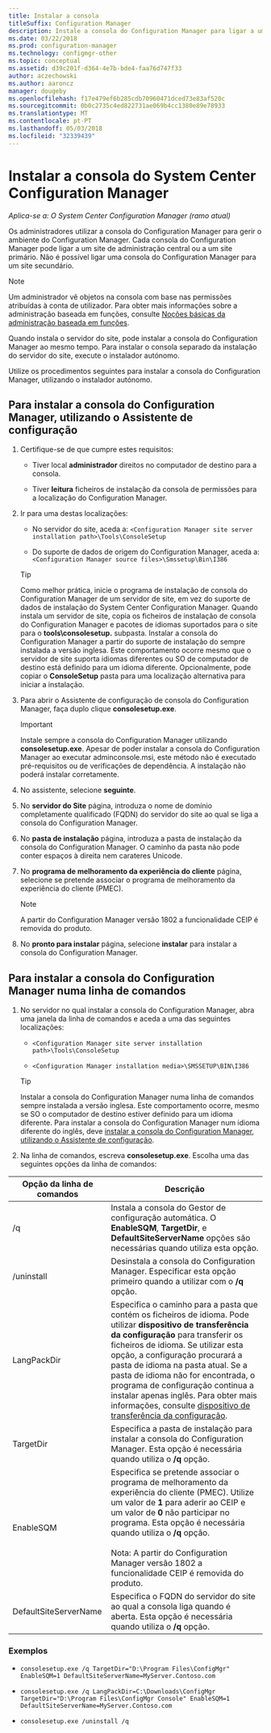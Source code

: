 ```yaml
---
title: Instalar a consola
titleSuffix: Configuration Manager
description: Instale a consola do Configuration Manager para ligar a um site de administração central ou site primário.
ms.date: 03/22/2018
ms.prod: configuration-manager
ms.technology: configmgr-other
ms.topic: conceptual
ms.assetid: d39c201f-d364-4e7b-bde4-faa76d747f33
author: aczechowski
ms.author: aaroncz
manager: dougeby
ms.openlocfilehash: f17e479ef6b285cdb70960471dced73e83af520c
ms.sourcegitcommit: 0b0c2735c4ed822731ae069b4cc1380e89e78933
ms.translationtype: MT
ms.contentlocale: pt-PT
ms.lasthandoff: 05/03/2018
ms.locfileid: "32339439"
---
```

# <a name="install-the-system-center-configuration-manager-console"></a>Instalar a consola do System Center Configuration Manager

*Aplica-se a: O System Center Configuration Manager (ramo atual)*

Os administradores utilizar a consola do Configuration Manager para gerir o ambiente do Configuration Manager. Cada consola do Configuration Manager pode ligar a um site de administração central ou a um site primário. Não é possível ligar uma consola do Configuration Manager para um site secundário.

> [!NOTE]  
>  Um administrador vê objetos na consola com base nas permissões atribuídas à conta de utilizador. Para obter mais informações sobre a administração baseada em funções, consulte [Noções básicas da administração baseada em funções](../../../../core/understand/fundamentals-of-role-based-administration.md).  

 Quando instala o servidor do site, pode instalar a consola do Configuration Manager ao mesmo tempo. Para instalar o consola separado da instalação do servidor do site, execute o instalador autónomo.  

 Utilize os procedimentos seguintes para instalar a consola do Configuration Manager, utilizando o instalador autónomo.  

## <a name="to-install-the-configuration-manager-console-by-using-the-setup-wizard"></a>Para instalar a consola do Configuration Manager, utilizando o Assistente de configuração  

1.  Certifique-se de que cumpre estes requisitos:  

    -  Tiver local **administrador** direitos no computador de destino para a consola.  

    -   Tiver **leitura** ficheiros de instalação da consola de permissões para a localização do Configuration Manager.  

2.  Ir para uma destas localizações:  

    -   No servidor do site, aceda a: `<Configuration Manager site server installation path>\Tools\ConsoleSetup`  

    -   Do suporte de dados de origem do Configuration Manager, aceda a: `<Configuration Manager source files>\Smssetup\Bin\I386`  

    > [!TIP]  
    >  Como melhor prática, inicie o programa de instalação de consola do Configuration Manager de um servidor de site, em vez do suporte de dados de instalação do System Center Configuration Manager. Quando instala um servidor de site, copia os ficheiros de instalação de consola do Configuration Manager e pacotes de idiomas suportados para o site para o **tools\consolesetup.** subpasta. Instalar a consola do Configuration Manager a partir do suporte de instalação do sempre instalada a versão inglesa. Este comportamento ocorre mesmo que o servidor de site suporta idiomas diferentes ou SO de computador de destino está definido para um idioma diferente. Opcionalmente, pode copiar o **ConsoleSetup** pasta para uma localização alternativa para iniciar a instalação.

3.  Para abrir o Assistente de configuração de consola do Configuration Manager, faça duplo clique **consolesetup.exe**.  

    > [!IMPORTANT]  
    >  Instale sempre a consola do Configuration Manager utilizando **consolesetup.exe**. Apesar de poder instalar a consola do Configuration Manager ao executar adminconsole.msi, este método não é executado pré-requisitos ou de verificações de dependência. A instalação não poderá instalar corretamente.  

4.  No assistente, selecione **seguinte**.  

5.  No **servidor do Site** página, introduza o nome de domínio completamente qualificado (FQDN) do servidor do site ao qual se liga a consola do Configuration Manager.  

6.  No **pasta de instalação** página, introduza a pasta de instalação da consola do Configuration Manager. O caminho da pasta não pode conter espaços à direita nem carateres Unicode.  

7.  No **programa de melhoramento da experiência do cliente** página, selecione se pretende associar o programa de melhoramento da experiência do cliente (PMEC).  
    > [!Note]  
    > A partir do Configuration Manager versão 1802 a funcionalidade CEIP é removida do produto.

8.  No **pronto para instalar** página, selecione **instalar** para instalar a consola do Configuration Manager.  



## <a name="to-install-the-configuration-manager-console-from-a-command-prompt"></a>Para instalar a consola do Configuration Manager numa linha de comandos  

1.  No servidor no qual instalar a consola do Configuration Manager, abra uma janela da linha de comandos e aceda a uma das seguintes localizações:  

    -   `<Configuration Manager site server installation path>\Tools\ConsoleSetup`  

    -   `<Configuration Manager installation media>\SMSSETUP\BIN\I386`  

    > [!TIP]  
    >  Instalar a consola do Configuration Manager numa linha de comandos sempre instalada a versão inglesa. Este comportamento ocorre, mesmo se SO o computador de destino estiver definido para um idioma diferente. Para instalar a consola do Configuration Manager num idioma diferente do inglês, deve [instalar a consola do Configuration Manager, utilizando o Assistente de configuração](#to-install-the-configuration-manager-console-by-using-the-setup-wizard).  

2.  Na linha de comandos, escreva **consolesetup.exe**. Escolha uma das seguintes opções da linha de comandos:  

|  Opção da linha de comandos     | Descrição     |
  |-------------|-------------|
  |/q|Instala a consola do Gestor de configuração automática. O **EnableSQM**, **TargetDir**, e **DefaultSiteServerName** opções são necessárias quando utiliza esta opção.|  
  |/uninstall|Desinstala a consola do Configuration Manager. Especificar esta opção primeiro quando a utilizar com o **/q** opção.|  
  |LangPackDir|Especifica o caminho para a pasta que contém os ficheiros de idioma. Pode utilizar **dispositivo de transferência da configuração** para transferir os ficheiros de idioma. Se utilizar esta opção, a configuração procurará a pasta de idioma na pasta atual. Se a pasta de idioma não for encontrada, o programa de configuração continua a instalar apenas inglês. Para obter mais informações, consulte [dispositivo de transferência da configuração](setup-downloader.md).|  
  |TargetDir|Especifica a pasta de instalação para instalar a consola do Configuration Manager. Esta opção é necessária quando utiliza o **/q** opção.|  
  |EnableSQM|Especifica se pretende associar o programa de melhoramento da experiência do cliente (PMEC). Utilize um valor de **1** para aderir ao CEIP e um valor de **0** não participar no programa. Esta opção é necessária quando utiliza o **/q** opção.</br></br>Nota: A partir do Configuration Manager versão 1802 a funcionalidade CEIP é removida do produto.|  
  |DefaultSiteServerName|Especifica o FQDN do servidor do site ao qual a consola liga quando é aberta. Esta opção é necessária quando utiliza o **/q** opção.|  


  ### <a name="examples"></a>Exemplos

  -  `consolesetup.exe /q TargetDir="D:\Program Files\ConfigMgr" EnableSQM=1 DefaultSiteServerName=MyServer.Contoso.com`  

  -  `consolesetup.exe /q LangPackDir=C:\Downloads\ConfigMgr TargetDir="D:\Program Files\ConfigMgr Console" EnableSQM=1 DefaultSiteServerName=MyServer.Contoso.com`  

  -  `consolesetup.exe /uninstall /q`  
